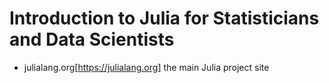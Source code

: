 Introduction to Julia for Statisticians and Data Scientists
===========================================================

* julialang.org[https://julialang.org] the main Julia project site
